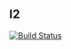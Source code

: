 ## I2

[![Build Status](https://travis-ci.org/i-2/i-2.github.io.svg?branch=publish)](https://travis-ci.org/i-2/i-2.github.io)